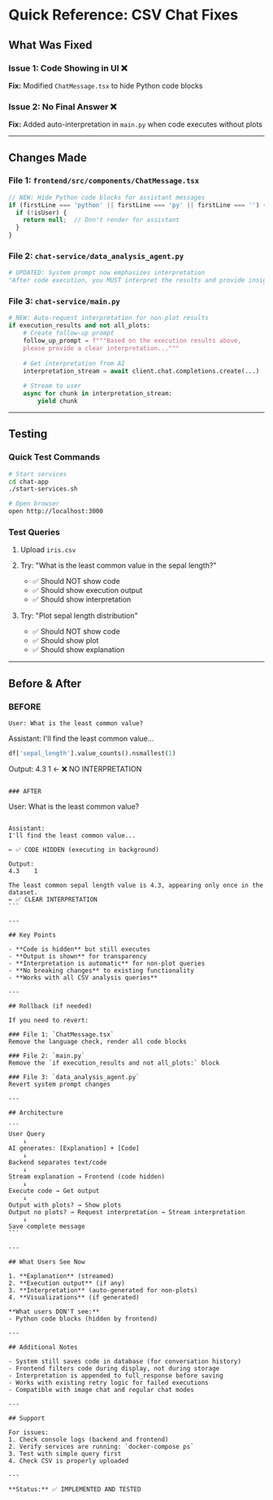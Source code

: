 # Quick Reference: CSV Chat Fixes

## What Was Fixed

### Issue 1: Code Showing in UI ❌
**Fix:** Modified `ChatMessage.tsx` to hide Python code blocks

### Issue 2: No Final Answer ❌  
**Fix:** Added auto-interpretation in `main.py` when code executes without plots

---

## Changes Made

### File 1: `frontend/src/components/ChatMessage.tsx`
```typescript
// NEW: Hide Python code blocks for assistant messages
if (firstLine === 'python' || firstLine === 'py' || firstLine === '') {
  if (!isUser) {
    return null;  // Don't render for assistant
  }
}
```

### File 2: `chat-service/data_analysis_agent.py`
```python
# UPDATED: System prompt now emphasizes interpretation
"After code execution, you MUST interpret the results and provide insights"
```

### File 3: `chat-service/main.py`
```python
# NEW: Auto-request interpretation for non-plot results
if execution_results and not all_plots:
    # Create follow-up prompt
    follow_up_prompt = f"""Based on the execution results above, 
    please provide a clear interpretation..."""
    
    # Get interpretation from AI
    interpretation_stream = await client.chat.completions.create(...)
    
    # Stream to user
    async for chunk in interpretation_stream:
        yield chunk
```

---

## Testing

### Quick Test Commands
```bash
# Start services
cd chat-app
./start-services.sh

# Open browser
open http://localhost:3000
```

### Test Queries
1. Upload `iris.csv`
2. Try: "What is the least common value in the sepal length?"
   - ✅ Should NOT show code
   - ✅ Should show execution output  
   - ✅ Should show interpretation

3. Try: "Plot sepal length distribution"
   - ✅ Should NOT show code
   - ✅ Should show plot
   - ✅ Should show explanation

---

## Before & After

### BEFORE
```
User: What is the least common value?
````

Assistant:
I'll find the least common value...

```python  ← ❌ VISIBLE CODE
df['sepal_length'].value_counts().nsmallest(1)
```

Output:
4.3    1
← ❌ NO INTERPRETATION
```

### AFTER
```
User: What is the least common value?
````

Assistant:
I'll find the least common value...

← ✅ CODE HIDDEN (executing in background)

Output:
4.3    1

The least common sepal length value is 4.3, appearing only once in the dataset.
← ✅ CLEAR INTERPRETATION
```

---

## Key Points

- **Code is hidden** but still executes
- **Output is shown** for transparency  
- **Interpretation is automatic** for non-plot queries
- **No breaking changes** to existing functionality
- **Works with all CSV analysis queries**

---

## Rollback (if needed)

If you need to revert:

### File 1: `ChatMessage.tsx`
Remove the language check, render all code blocks

### File 2: `main.py`
Remove the `if execution_results and not all_plots:` block

### File 3: `data_analysis_agent.py`
Revert system prompt changes

---

## Architecture

```
User Query
    ↓
AI generates: [Explanation] + [Code]
    ↓
Backend separates text/code
    ↓
Stream explanation → Frontend (code hidden)
    ↓
Execute code → Get output
    ↓
Output with plots? → Show plots
Output no plots? → Request interpretation → Stream interpretation
    ↓
Save complete message
```

---

## What Users See Now

1. **Explanation** (streamed)
2. **Execution output** (if any)
3. **Interpretation** (auto-generated for non-plots)
4. **Visualizations** (if generated)

**What users DON'T see:**
- Python code blocks (hidden by frontend)

---

## Additional Notes

- System still saves code in database (for conversation history)
- Frontend filters code during display, not during storage
- Interpretation is appended to full_response before saving
- Works with existing retry logic for failed executions
- Compatible with image chat and regular chat modes

---

## Support

For issues:
1. Check console logs (backend and frontend)
2. Verify services are running: `docker-compose ps`
3. Test with simple query first
4. Check CSV is properly uploaded

---

**Status:** ✅ IMPLEMENTED AND TESTED
